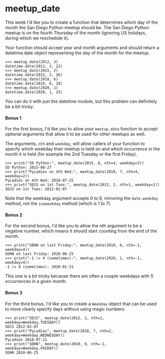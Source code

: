 # meetup_date

This week I'd like you to create a function that determines which day of the month the San Diego Python meetup 
should be. The San Diego Python meetup is on the fourth Thursday of the month (ignoring US holidays, during 
which we reschedule it).

Your function should accept year and month arguments and should return a datetime.date object representing the 
day of the month for the meetup.

    >>> meetup_date(2012, 3)
    datetime.date(2012, 3, 22)
    >>> meetup_date(2015, 2)
    datetime.date(2015, 2, 26)
    >>> meetup_date(2018, 6)
    datetime.date(2018, 6, 28)
    >>> meetup_date(2020, 1)
    datetime.date(2020, 1, 23)

You can do it with just the datetime module, but this problem can definitely be a bit tricky.

#### Bonus 1

For the first bonus, I'd like you to allow your `meetup_date` function to accept optional arguments that allow 
it to be used for other meetups as well.

The arguments, `nth` and `weekday`, will allow callers of your function to specify which weekday their meetup 
is held on and which occurrence in the month it is held (for example the 2nd Tuesday or the first Friday).

    >>> print("SD Python:", meetup_date(2015, 8, nth=4, weekday=3))
    SD Python: 2015-08-27
    >>> print("PyLadies on 4th Wed:", meetup_date(2018, 7, nth=4, weekday=2))
    PyLadies on 4th Wed: 2018-07-25
    >>> print("SDJS on 1st Tues:", meetup_date(2012, 2, nth=1, weekday=1))
    SDJS on 1st Tues: 2012-02-07

Note that the weekday argument accepts 0 to 6, mirroring the `date.weekday` method, not the `isoweekday` method 
(which is 1 to 7).

#### Bonus 2

For the second bonus, I'd like you to allow the nth argument to be a negative number, which means it should 
start counting from the end of the month.

    >>> print("SDHN on last Friday:", meetup_date(2010, 6, nth=-1, weekday=4))
    SDHN on last Friday: 2010-06-25
    >>> print("-1 != 4 (sometimes):", meetup_date(2020, 1, nth=-1, weekday=4))
    -1 != 4 (sometimes): 2020-01-31

This one is a bit tricky because there are often a couple weekdays with 5 occurrences in a given month.

#### Bonus 3

For the third bonus, I'd like you to create a `Weekday` object that can be used to more clearly specify days 
without using magic numbers:

    >>> print("SDJS", meetup_date(2012, 2, nth=1, weekday=Weekday.TUESDAY))
    SDJS 2012-02-07
    >>> print("PyLadies", meetup_date(2018, 7, nth=2, weekday=Weekday.WEDNESDAY))
    PyLadies 2018-07-11
    >>> print("SDHN", meetup_date(2010, 6, nth=-1, weekday=Weekday.FRIDAY))
    SDHN 2010-06-25
